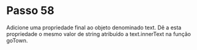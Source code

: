 # Passo 58

Adicione uma propriedade final ao objeto denominado text. Dê a esta propriedade o mesmo valor de string atribuído a text.innerText na função goTown.